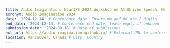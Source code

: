 ```yaml
---
title: Audio Imagination: NeurIPS 2024 Workshop on AI-Driven Speech, Music, and Sound Generation
acronym: Audio Imagination 2024
date: '2024-12-14' # Conference date. Ensure mm and dd are 2 digits
end_date: '2024-12-14' # Conference end date, leave empty if unknown
submission_date: '2024-09-18' # Date of submissions
ext_url: https://audio-imagination.github.io/ # External URL to conference website
location: Vancouver, Canada # City, Country
---
```

